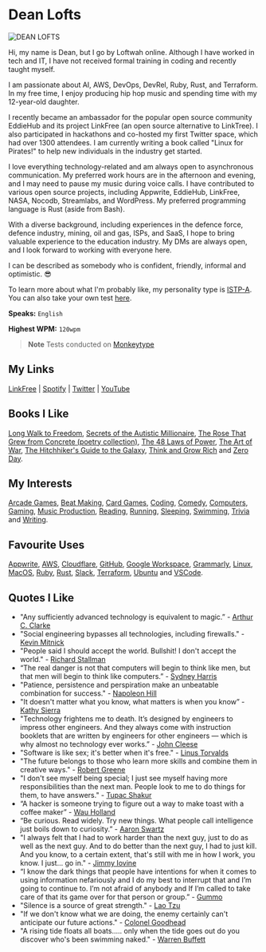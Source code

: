 # Dean Lofts

![DEAN LOFTS](https://user-images.githubusercontent.com/19922556/229072189-1c065ed3-d85a-4061-9c47-1dd2ccc9d240.png)

Hi, my name is Dean, but I go by Loftwah online. Although I have worked in tech and IT, I have not received formal training in coding and recently taught myself.

I am passionate about AI, AWS, DevOps, DevRel, Ruby, Rust, and Terraform. In my free time, I enjoy producing hip hop music and spending time with my 12-year-old daughter.

I recently became an ambassador for the popular open source community EddieHub and its project LinkFree (an open source alternative to LinkTree). I also participated in hackathons and co-hosted my first Twitter space, which had over 1300 attendees. I am currently writing a book called "Linux for Pirates!" to help new individuals in the industry get started.

I love everything technology-related and am always open to asynchronous communication. My preferred work hours are in the afternoon and evening, and I may need to pause my music during voice calls. I have contributed to various open source projects, including Appwrite, EddieHub, LinkFree, NASA, Nocodb, Streamlabs, and WordPress. My preferred programming language is Rust (aside from Bash).

With a diverse background, including experiences in the defence force, defence industry, mining, oil and gas, ISPs, and SaaS, I hope to bring valuable experience to the education industry. My DMs are always open, and I look forward to working with everyone here.

I can be described as somebody who is confident, friendly, informal and optimistic. 😎

To learn more about what I'm probably like, my personality type is [ISTP-A](https://www.16personalities.com/istp-personality). You can also take your own test [here](https://www.16personalities.com/free-personality-test).

**Speaks:** `English`

**Highest WPM:** `120wpm`

> **Note** Tests conducted on [Monkeytype](https://monkeytype.com/)

## My Links

[LinkFree](https://linkfree.io/loftwah) | [Spotify](https://open.spotify.com/user/1230952597?si=aa83abc2ee9b4615) | [Twitter](https://twitter.com/loftwah) | [YouTube](https://www.youtube.com/loftwahthebeatsmiff)

## Books I Like

[Long Walk to Freedom](https://en.wikipedia.org/wiki/Long_Walk_to_Freedom), [Secrets of the Autistic Millionaire](https://www.amazon.com.au/Secrets-Autistic-Millionaire-Everything-Aspergers/dp/B09KDYQX4L), [The Rose That Grew from Concrete (poetry collection)](<https://en.wikipedia.org/wiki/The_Rose_That_Grew_from_Concrete_(poetry_collection)>), [The 48 Laws of Power](https://en.wikipedia.org/wiki/The_48_Laws_of_Power), [The Art of War](https://en.wikipedia.org/wiki/The_Art_of_War), [The Hitchhiker's Guide to the Galaxy](https://en.wikipedia.org/wiki/The_Hitchhiker%27s_Guide_to_the_Galaxy), [Think and Grow Rich](https://en.wikipedia.org/wiki/Think_and_Grow_Rich) and [Zero Day](https://www.goodreads.com/book/show/9763010-zero-day).

## My Interests

[Arcade Games](https://archive.org/details/internetarcade), [Beat Making](https://en.wiktionary.org/wiki/beatmaker), [Card Games](https://en.wikipedia.org/wiki/Card_game), [Coding](https://en.wikipedia.org/wiki/Computer_programming), [Comedy](https://en.wikipedia.org/wiki/Comedy), [Computers](https://en.wikipedia.org/wiki/Computer), [Gaming](https://en.wikipedia.org/wiki/Video_game), [Music Production](https://www.discogs.com/search/?q=beatsmiff&type=all), [Reading](https://en.wikipedia.org/wiki/Reading), [Running](https://en.wikipedia.org/wiki/Running), [Sleeping](https://www.youtube.com/watch?v=dQw4w9WgXcQ), [Swimming](https://en.wikipedia.org/wiki/Swimming), [Trivia](https://en.wikipedia.org/wiki/Trivia) and [Writing](https://en.wikipedia.org/wiki/Writing).

## Favourite Uses

[Appwrite](https://appwrite.io), [AWS](https://aws.amazon.com), [Cloudflare](https://www.cloudflare.com), [GitHub](https://github.com), [Google Workspace](https://mail.google.com), [Grammarly](https://grammarly.com), [Linux](https://github.com/loftwah/linux-for-pirates), [MacOS](https://www.apple.com/au/macbook-pro/), [Ruby](https://rubystyle.guide), [Rust](https://www.rust-lang.org/learn), [Slack](https://slack.com), [Terraform](https://www.terraform.io), [Ubuntu](https://ubuntu.com) and [VSCode](https://code.visualstudio.com).

## Quotes I Like

- "Any sufficiently advanced technology is equivalent to magic.” - [Arthur C. Clarke](https://en.wikipedia.org/wiki/Arthur_C._Clarke)
- "Social engineering bypasses all technologies, including firewalls." - [Kevin Mitnick](https://en.wikipedia.org/wiki/Kevin_Mitnick)
- "People said I should accept the world. Bullshit! I don't accept the world." - [Richard Stallman](https://en.wikipedia.org/wiki/Richard_Stallman)
- “The real danger is not that computers will begin to think like men, but that men will begin to think like computers.” - [Sydney Harris](https://en.wikipedia.org/wiki/Sydney_J._Harris)
- "Patience, persistence and perspiration make an unbeatable combination for success." - [Napoleon Hill](https://en.wikipedia.org/wiki/Napoleon_Hill)
- "It doesn't matter what you know, what matters is when you know” - [Kathy Sierra](https://en.wikipedia.org/wiki/Kathy_Sierra)
- "Technology frightens me to death. It’s designed by engineers to impress other engineers. And they always come with instruction booklets that are written by engineers for other engineers — which is why almost no technology ever works.” - [John Cleese](https://en.wikipedia.org/wiki/John_Cleese)
- "Software is like sex; it's better when it's free." - [Linus Torvalds](https://en.wikipedia.org/wiki/Linus_Torvalds)
- "The future belongs to those who learn more skills and combine them in creative ways." - [Robert Greene](https://en.wikipedia.org/wiki/Robert_Greene_(American_author))
- "I don't see myself being special; I just see myself having more responsibilities than the next man. People look to me to do things for them, to have answers." - [Tupac Shakur](https://en.wikipedia.org/wiki/Tupac_Shakur)
- “A hacker is someone trying to figure out a way to make toast with a coffee maker” - [Wau Holland](https://en.wikipedia.org/wiki/Wau_Holland)
- “Be curious. Read widely. Try new things. What people call intelligence just boils down to curiosity.” - [Aaron Swartz](https://en.wikipedia.org/wiki/Aaron_Swartz)
- "I always felt that I had to work harder than the next guy, just to do as well as the next guy. And to do better than the next guy, I had to just kill. And you know, to a certain extent, that's still with me in how I work, you know. I just... go in." - [Jimmy Iovine](https://en.wikipedia.org/wiki/Jimmy_Iovine)
- “I know the dark things that people have intentions for when it comes to using information nefariously and I do my best to interrupt that and I’m going to continue to. I’m not afraid of anybody and If I’m called to take care of that its game over for that person or group.” - [Gummo](https://twitter.com/GummoXXX)
- "Silence is a source of great strength." - [Lao Tzu](https://en.wikipedia.org/wiki/Laozi)
- "If we don't know what we are doing, the enemy certainly can't anticipate our future actions." - [Colonel Goodhead](https://www.imdb.com/title/tt0036112/characters/nm0560560)
- "A rising tide floats all boats….. only when the tide goes out do you discover who's been swimming naked." - [Warren Buffett](https://en.wikipedia.org/wiki/Warren_Buffett)
